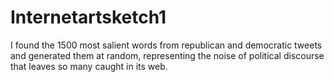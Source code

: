 # Internetartsketch1

I found the 1500 most salient words from republican and democratic tweets and generated them at random, representing the noise of political discourse that leaves so many caught in its web.
